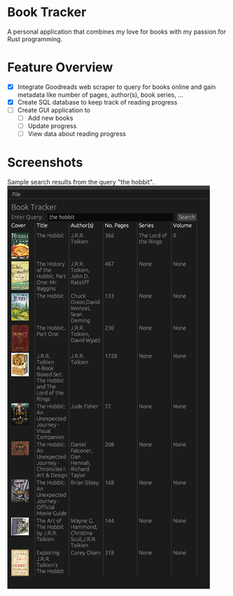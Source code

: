 # Book Tracker
A personal application that combines my love for books with my passion for Rust programming. 

# Feature Overview
- [x] Integrate Goodreads web scraper to query for books online and gain metadata like number of pages, author(s), book series, ...
- [x] Create SQL database to keep track of reading progress
- [ ] Create GUI application to
  - [ ] Add new books
  - [ ] Update progress
  - [ ] View data about reading progress

# Screenshots

Sample search results from the query "the hobbit".
![Search results](assets/image.png)